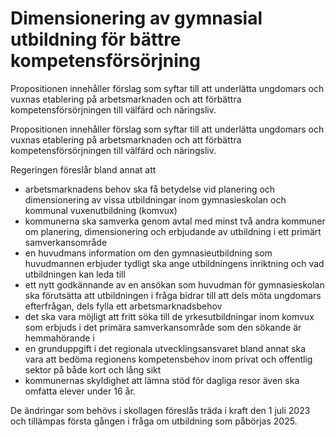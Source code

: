 # Dimensionering av gymnasial utbildning för bättre kompetensförsörjning

Propositionen innehåller förslag som syftar till att underlätta ungdomars och vuxnas etablering på arbetsmarknaden och att förbättra kompetensförsörjningen till välfärd och näringsliv.

Propositionen innehåller förslag som syftar till att underlätta ungdomars och vuxnas etablering på arbetsmarknaden och att förbättra kompetensförsörjningen till välfärd och näringsliv.

Regeringen föreslår bland annat att

* arbetsmarknadens behov ska få betydelse vid planering och dimensionering av vissa utbildningar inom gymnasieskolan och kommunal vuxenutbildning (komvux)
* kommunerna ska samverka genom avtal med minst två andra kommuner om planering, dimensionering och erbjudande av utbildning i ett primärt samverkansområde
* en huvudmans information om den gymnasieutbildning som huvudmannen erbjuder tydligt ska ange utbildningens inriktning och vad utbildningen kan leda till
* ett nytt godkännande av en ansökan som huvudman för gymnasieskolan ska förutsätta att utbildningen i fråga bidrar till att dels möta ungdomars efterfrågan, dels fylla ett arbetsmarknadsbehov
* det ska vara möjligt att fritt söka till de yrkesutbildningar inom komvux som erbjuds i det primära samverkansområde som den sökande är hemmahörande i
* en grunduppgift i det regionala utvecklingsansvaret bland annat ska vara att bedöma regionens kompetensbehov inom privat och offentlig sektor på både kort och lång sikt
* kommunernas skyldighet att lämna stöd för dagliga resor även ska omfatta elever under 16 år.

De ändringar som behövs i skollagen föreslås träda i kraft den 1 juli 2023 och tillämpas första gången i fråga om utbildning som påbörjas 2025.
